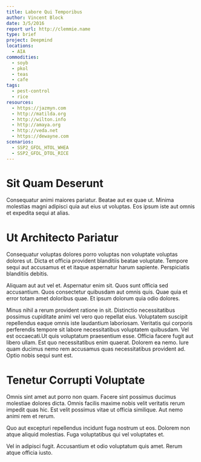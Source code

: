 ```yaml
---
title: Labore Qui Temporibus
author: Vincent Block
date: 3/5/2016
report url: http://clemmie.name
type: brief
project: Deepmind
locations:
  - AIA
commodities:
  - soyb
  - pkol
  - teas
  - cafe
tags:
  - pest-control
  - rice
resources:
  - https://jazmyn.com
  - http://matilda.org
  - http://wilton.info
  - http://amaya.org
  - http://veda.net
  - https://dewayne.com
scenarios:
  - SSP2_GFDL_HTOL_WHEA
  - SSP2_GFDL_DTOL_RICE
---
```

# Sit Quam Deserunt
Consequatur animi maiores pariatur. Beatae aut ex quae ut. Minima molestias magni adipisci quia aut eius ut voluptas. Eos ipsum iste aut omnis et expedita sequi at alias.

# Ut Architecto Pariatur
Consequatur voluptas dolores porro voluptas non voluptate voluptas dolores ut. Dicta et officia provident blanditiis beatae voluptate. Tempore sequi aut accusamus et et itaque aspernatur harum sapiente. Perspiciatis blanditiis debitis.
 Aliquam aut aut vel et. Aspernatur enim sit. Quos sunt officia sed accusantium. Quos consectetur quibusdam aut omnis quis. Quae quia et error totam amet doloribus quae. Et ipsum dolorum quia odio dolores.
 Minus nihil a rerum provident ratione in sit. Distinctio necessitatibus possimus cupiditate animi vel vero quo repellat eius. Voluptatem suscipit repellendus eaque omnis iste laudantium laboriosam. Veritatis qui corporis perferendis tempore sit labore necessitatibus voluptatem quibusdam. Vel est occaecati.Ut quis voluptatum praesentium esse. Officia facere fugit aut libero ullam. Est quo necessitatibus enim quaerat. Dolorem ea nemo. Iure quam ducimus nemo rem accusamus quas necessitatibus provident ad. Optio nobis sequi sunt est.

# Tenetur Corrupti Voluptate
Omnis sint amet aut porro non quam. Facere sint possimus ducimus molestiae dolores dicta. Omnis facilis maxime nobis velit veritatis rerum impedit quas hic. Est velit possimus vitae ut officia similique. Aut nemo animi rem et rerum.
 Quo aut excepturi repellendus incidunt fuga nostrum ut eos. Dolorem non atque aliquid molestias. Fuga voluptatibus qui vel voluptates et.
 Vel in adipisci fugit. Accusantium et odio voluptatum quis amet. Rerum atque officia iusto.
